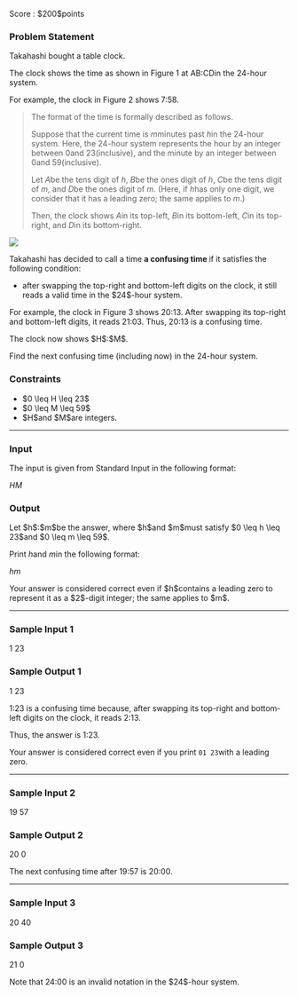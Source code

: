 
<div>

<span>

<span>

<p>
Score : $200$points
</p>

<div>

<section>

### **Problem Statement**

<p>
Takahashi bought a table clock.

The clock shows the time as shown in Figure 1 at $\mathrm{AB}$:$\mathrm{CD}$in the $24$-hour system.

For example, the clock in Figure 2 shows 7:58.
</p>

<blockquote>

<p>
The format of the time is formally described as follows.

Suppose that the current time is $m$minutes past $h$in the $24$-hour system.  Here, the $24$-hour system represents the hour by an integer between $0$and $23$(inclusive), and the minute by an integer between $0$and $59$(inclusive). 

Let $A$be the tens digit of $h$, $B$be the ones digit of $h$, $C$be the tens digit of $m$, and $D$be the ones digit of $m$.  (Here, if $h$has only one digit, we consider that it has a leading zero; the same applies to $m$.)

Then, the clock shows $A$in its top-left, $B$in its bottom-left, $C$in its top-right, and $D$in its bottom-right.
</p>

</blockquote>

<p>

<img src="https://img.atcoder.jp/ghi/abc278_fd0f03726830bf6d87eafff6aaedb0634b1aa7577b2dd043fc5b5a7870f4e12b.png">

</img>

</p>

<p>
Takahashi has decided to call a time 
<strong>
a confusing time
</strong>
if it satisfies the following condition:
</p>

<ul>

<li>
after swapping the top-right and bottom-left digits on the clock, it still reads a valid time in the $24$-hour system.
</li>

</ul>

<p>
For example, the clock in Figure 3 shows 20:13.  After swapping its top-right and bottom-left digits, it reads 21:03.  Thus, 20:13 is a confusing time.
</p>

<p>
The clock now shows $H$:$M$.

Find the next confusing time (including now) in the $24$-hour system.
</p>

</section>

</div>

<div>

<section>

### **Constraints**

<ul>

<li>
$0 \leq H \leq 23$
</li>

<li>
$0 \leq M \leq 59$
</li>

<li>
$H$and $M$are integers.
</li>

</ul>

</section>

</div>

---

<div>

<div>

<section>

### **Input**

<p>
The input is given from Standard Input in the following format:
</p>

<div>

$H$$M$
</div>

</section>

</div>

<div>

<section>

### **Output**

<p>
Let $h$:$m$be the answer, where $h$and $m$must satisfy $0 \leq h \leq 23$and $0 \leq m \leq 59$.

Print $h$and $m$in the following format:  
</p>

<div>

$h$$m$
</div>

<p>
Your answer is considered correct even if $h$contains a leading zero to represent it as a $2$-digit integer; the same applies to $m$.
</p>

</section>

</div>

</div>

---

<div>

<section>

### **Sample Input 1**

<div>

1 23

</div>

</section>

</div>

<div>

<section>

### **Sample Output 1**

<div>

1 23

</div>

<p>
1:23 is a confusing time because, after swapping its top-right and bottom-left digits on the clock, it reads 2:13.

Thus, the answer is 1:23.

Your answer is considered correct even if you print `01 23`with a leading zero.
</p>

</section>

</div>

---

<div>

<section>

### **Sample Input 2**

<div>

19 57

</div>

</section>

</div>

<div>

<section>

### **Sample Output 2**

<div>

20 0

</div>

<p>
The next confusing time after 19:57 is 20:00.
</p>

</section>

</div>

---

<div>

<section>

### **Sample Input 3**

<div>

20 40

</div>

</section>

</div>

<div>

<section>

### **Sample Output 3**

<div>

21 0

</div>

<p>
Note that 24:00 is an invalid notation in the $24$-hour system.
</p>

</section>

</div>

</span>

</span>

</div>
